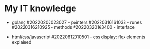 # My IT knowledge




- golang
#20220202023027 - pointers
#20220316161038 - runes
#20220316210925 - methods
#20220320163400 - interface

- html/css/javascript
#20220612010501 - css display: flex elements explained